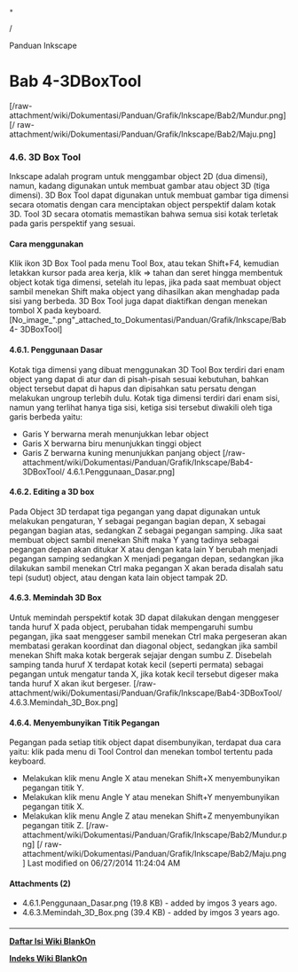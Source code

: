 

    *









  /



Panduan Inkscape
# Bab 4-3DBoxTool
[/raw-attachment/wiki/Dokumentasi/Panduan/Grafik/Inkscape/Bab2/Mundur.png] [/
raw-attachment/wiki/Dokumentasi/Panduan/Grafik/Inkscape/Bab2/Maju.png]
### 4.6. 3D Box Tool
Inkscape adalah program untuk menggambar object 2D (dua dimensi), namun, kadang
digunakan untuk membuat gambar atau object 3D (tiga dimensi). 3D Box Tool dapat
digunakan untuk membuat gambar tiga dimensi secara otomatis dengan cara
menciptakan object perspektif dalam kotak 3D. Tool 3D secara otomatis
memastikan bahwa semua sisi kotak terletak pada garis perspektif yang sesuai.
#### Cara menggunakan
Klik ikon 3D Box Tool pada menu Tool Box, atau tekan Shift+F4, kemudian
letakkan kursor pada area kerja, klik => tahan dan seret hingga membentuk
object kotak tiga dimensi, setelah itu lepas, jika pada saat membuat object
sambil menekan Shift maka object yang dihasilkan akan menghadap pada sisi yang
berbeda. 3D Box Tool juga dapat diaktifkan dengan menekan tombol X pada
keyboard.
[No_image_".png"_attached_to_Dokumentasi/Panduan/Grafik/Inkscape/Bab4-
3DBoxTool]
#### 4.6.1. Penggunaan Dasar
Kotak tiga dimensi yang dibuat menggunakan 3D Tool Box terdiri dari enam object
yang dapat di atur dan di pisah-pisah sesuai kebutuhan, bahkan object tersebut
dapat di hapus dan dipisahkan satu persatu dengan melakukan ungroup terlebih
dulu. Kotak tiga dimensi terdiri dari enam sisi, namun yang terlihat hanya tiga
sisi, ketiga sisi tersebut diwakili oleh tiga garis berbeda yaitu:
  * Garis Y berwarna merah menunjukkan lebar object
  * Garis X berwarna biru menunjukkan tinggi object
  * Garis Z berwarna kuning menunjukkan panjang object
[/raw-attachment/wiki/Dokumentasi/Panduan/Grafik/Inkscape/Bab4-3DBoxTool/
4.6.1.Penggunaan_Dasar.png]
#### 4.6.2. Editing a 3D box
Pada Object 3D terdapat tiga pegangan yang dapat digunakan untuk melakukan
pengaturan, Y sebagai pegangan bagian depan, X sebagai pegangan bagian atas,
sedangkan Z sebagai pegangan samping. Jika saat membuat object sambil menekan
Shift maka Y yang tadinya sebagai pegangan depan akan ditukar X atau dengan
kata lain Y berubah menjadi pegangan samping sedangkan X menjadi pegangan
depan, sedangkan jika dilakukan sambil menekan Ctrl maka pegangan X akan berada
disalah satu tepi (sudut) object, atau dengan kata lain object tampak 2D.
#### 4.6.3. Memindah 3D Box
Untuk memindah perspektif kotak 3D dapat dilakukan dengan menggeser tanda huruf
X pada object, perubahan tidak mempengaruhi sumbu pegangan, jika saat menggeser
sambil menekan Ctrl maka pergeseran akan membatasi gerakan koordinat dan
diagonal object, sedangkan jika sambil menekan Shift maka kotak bergerak
sejajar dengan sumbu Z. Disebelah samping tanda huruf X terdapat kotak kecil
(seperti permata) sebagai pegangan untuk mengatur tanda X, jika kotak kecil
tersebut digeser maka tanda huruf X akan ikut bergeser.
[/raw-attachment/wiki/Dokumentasi/Panduan/Grafik/Inkscape/Bab4-3DBoxTool/
4.6.3.Memindah_3D_Box.png]
#### 4.6.4. Menyembunyikan Titik Pegangan
Pegangan pada setiap titik object dapat disembunyikan, terdapat dua cara yaitu:
klik pada menu di Tool Control dan menekan tombol tertentu pada keyboard.
  * Melakukan klik menu Angle X atau menekan Shift+X menyembunyikan pegangan
      titik Y.
  * Melakukan klik menu Angle Y atau menekan Shift+Y menyembunyikan pegangan
      titik X.
  * Melakukan klik menu Angle Z atau menekan Shift+Z menyembunyikan pegangan
      titik Z.
[/raw-attachment/wiki/Dokumentasi/Panduan/Grafik/Inkscape/Bab2/Mundur.png] [/
raw-attachment/wiki/Dokumentasi/Panduan/Grafik/Inkscape/Bab2/Maju.png]
Last modified on 06/27/2014 11:24:04 AM
#### Attachments (2)
  * 4.6.1.Penggunaan_Dasar.png​ (19.8 KB) - added by imgos 3 years ago.
  * 4.6.3.Memindah_3D_Box.png​ (39.4 KB) - added by imgos 3 years ago.
#### 
    
 
 
 
 
 
---
[**Daftar Isi Wiki BlankOn**](/wiki/DaftarIsi/index.html)
 
[**Indeks Wiki BlankOn**](/wiki/Indeks.html)
